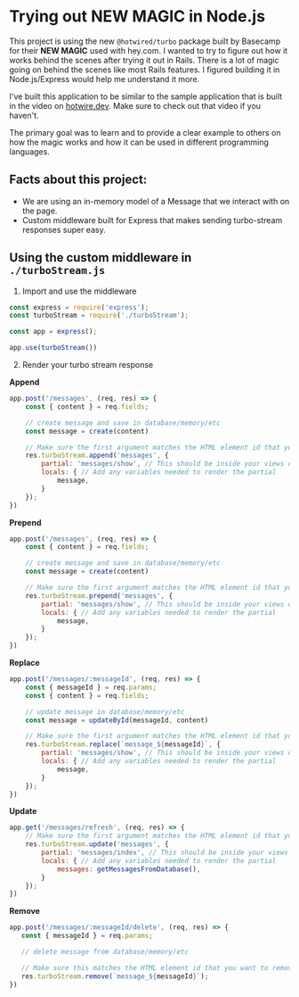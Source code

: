 # Trying out NEW MAGIC in Node.js

This project is using the new `@hotwired/turbo` package built by Basecamp for their **NEW MAGIC** used with hey.com. I wanted to try to figure out how it works behind the scenes after trying it out in Rails. There is a lot of magic going on behind the scenes like most Rails features. I figured building it in Node.js/Express would help me understand it more.

I've built this application to be similar to the sample application that is built in the video on [hotwire.dev](https://hotwire.dev). Make sure to check out that video if you haven't.

The primary goal was to learn and to provide a clear example to others on how the magic works and how it can be used in different programming languages.

## Facts about this project:

 - We are using an in-memory model of a Message that we interact with on the page.
 - Custom middleware built for Express that makes sending turbo-stream responses super easy.

 ## Using the custom middleware in `./turboStream.js`

 1. Import and use the middleware

 ```js
 const express = require('express');
 const turboStream = require('./turboStream');

 const app = express();

 app.use(turboStream())
 ```

 2. Render your turbo stream response

 **Append**

```js
app.post('/messages', (req, res) => {
    const { content } = req.fields;

    // create message and save in database/memory/etc
    const message = create(content)

    // Make sure the first argument matches the HTML element id that you want to append a child to
    res.turboStream.append('messages', {
        partial: 'messages/show', // This should be inside your views directory as views/messages/show.ejs
        locals: { // Add any variables needed to render the partial
            message,
        }
    });
})
```

**Prepend**

```js
app.post('/messages', (req, res) => {
    const { content } = req.fields;

    // create message and save in database/memory/etc
    const message = create(content)

    // Make sure the first argument matches the HTML element id that you want to prepend a child to
    res.turboStream.prepend('messages', {
        partial: 'messages/show', // This should be inside your views directory as views/messages/show.ejs
        locals: { // Add any variables needed to render the partial
            message,
        }
    });
})
```

**Replace**

```js
app.post('/messages/:messageId', (req, res) => {
    const { messageId } = req.params;
    const { content } = req.fields;

    // update message in database/memory/etc
    const message = updateById(messageId, content)

    // Make sure the first argument matches the HTML element id that you want to replace
    res.turboStream.replace(`message_${messageId}`, {
        partial: 'messages/show', // This should be inside your views directory as views/messages/show.ejs
        locals: { // Add any variables needed to render the partial
            message,
        }
    });
})
```

**Update**

```js
app.get('/messages/refresh', (req, res) => {
    // Make sure the first argument matches the HTML element id that you want to update
    res.turboStream.update('messages', {
        partial: 'messages/index', // This should be inside your views directory as views/messages/index.ejs
        locals: { // Add any variables needed to render the partial
            messages: getMessagesFromDatabase(),
        }
    });
})
```

 **Remove**

 ```js
app.post('/messages/:messageId/delete', (req, res) => {
    const { messageId } = req.params;

    // delete message from database/memory/etc

    // Make sure this matches the HTML element id that you want to remove from the DOM
    res.turboStream.remove(`message_${messageId}`);
})
```
